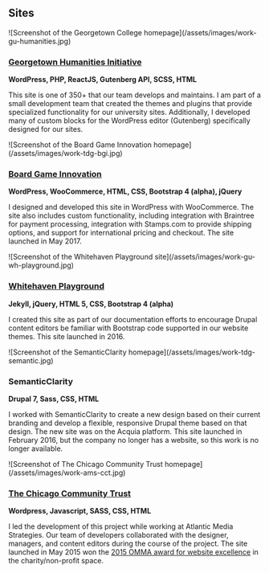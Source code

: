 <section markdown="1" class="has-background timberwolf" aria-label="Websites">

## Sites

<div markdown="1" class="work-examples">

<div markdown="1">
![Screenshot of the Georgetown College homepage](/assets/images/work-gu-humanities.jpg)

### [Georgetown Humanities Initiative](https://humanities.georgetown.edu)

**WordPress, PHP, ReactJS, Gutenberg API, SCSS, HTML**

This site is one of 350+ that our team develops and maintains. I am part of a small development team that created the themes and plugins that provide specialized functionality for our university sites. Additionally, I developed many of custom blocks for the WordPress editor (Gutenberg) specifically designed for our sites.
</div>

<div markdown="1">
![Screenshot of the Board Game Innovation homepage](/assets/images/work-tdg-bgi.jpg)

### [Board Game Innovation](https://boardgameinnovation.com/)

**WordPress, WooCommerce, HTML, CSS, Bootstrap 4 (alpha), jQuery**

I designed and developed this site in WordPress with WooCommerce. The site also includes custom functionality, including integration with Braintree for payment processing, integration with Stamps.com to provide shipping options, and support for international pricing and checkout. The site launched in May 2017.
</div>

<div markdown="1">
![Screenshot of the Whitehaven Playground site](/assets/images/work-gu-wh-playground.jpg)

### [Whitehaven Playground](https://georgetown-university.github.io/whitehaven-playground/)

**Jekyll, jQuery, HTML 5, CSS, Bootstrap 4 (alpha)**

I created this site as part of our documentation efforts to encourage Drupal content editors be familiar with Bootstrap code supported in our website themes. This site launched in 2016.
</div>

<div markdown="1">
![Screenshot of the SemanticClarity homepage](/assets/images/work-tdg-semantic.jpg)

### SemanticClarity

**Drupal 7, Sass, CSS, HTML**

I worked with SemanticClarity to create a new design based on their current branding and develop a flexible, responsive Drupal theme based on that design. The new site was on the Acquia platform. This site launched in February 2016, but the company no longer has a website, so this work is no longer available.
</div>

<div markdown="1">
![Screenshot of The Chicago Community Trust homepage](/assets/images/work-ams-cct.jpg)

### [The Chicago Community Trust](https://www.cct.org/)

**Wordpress, Javascript, SASS, CSS, HTML**

I led the development of this project while working at Atlantic Media Strategies. Our team of developers collaborated with the designer, managers, and content editors during the course of the project. The site launched in May 2015 won the [2015 OMMA award for website excellence](https://www.mediapost.com/ommaawards/winners/?event=2015) in the charity/non-profit space.
</div>

</div>

</section>
